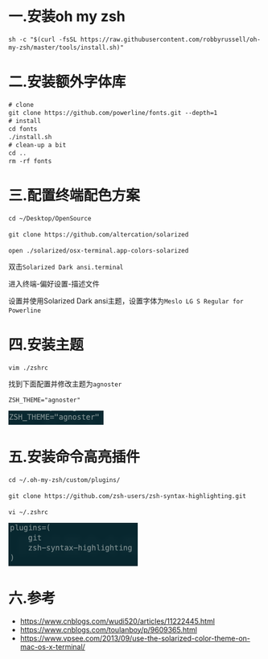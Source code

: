 # 一.安装oh my zsh

```shell
sh -c "$(curl -fsSL https://raw.githubusercontent.com/robbyrussell/oh-my-zsh/master/tools/install.sh)"
```

# 二.安装额外字体库

```shell
# clone
git clone https://github.com/powerline/fonts.git --depth=1
# install
cd fonts
./install.sh
# clean-up a bit
cd ..
rm -rf fonts
```

# 三.配置终端配色方案

```shell
cd ~/Desktop/OpenSource

git clone https://github.com/altercation/solarized

open ./solarized/osx-terminal.app-colors-solarized
```

双击`Solarized Dark ansi.terminal`

进入终端-偏好设置-描述文件

设置并使用Solarized Dark ansi主题，设置字体为`Meslo LG S Regular for Powerline`

# 四.安装主题

```shell
vim ./zshrc
```

找到下面配置并修改主题为`agnoster`

```shell
ZSH_THEME="agnoster"
```

![](https://raw.githubusercontent.com/MrWater233/PictureHost/master/20201121120459.png)

# 五.安装命令高亮插件

```shell
cd ~/.oh-my-zsh/custom/plugins/

git clone https://github.com/zsh-users/zsh-syntax-highlighting.git

vi ~/.zshrc
```

![](https://raw.githubusercontent.com/MrWater233/PictureHost/master/20201121120600.png)

# 六.参考

- https://www.cnblogs.com/wudi520/articles/11222445.html
- https://www.cnblogs.com/toulanboy/p/9609365.html
- https://www.vpsee.com/2013/09/use-the-solarized-color-theme-on-mac-os-x-terminal/